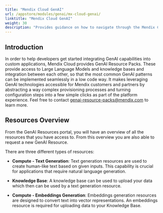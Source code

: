 ```yaml
---
title: "Mendix Cloud GenAI"
url: /appstore/modules/genai/mx-cloud-genai/
linktitle: "Mendix Cloud GenAI"
weight: 30
description: "Provides guidance on how to navigate through the Mendix Cloud GenAI Resource Packs."
---
```


## Introduction

In order to help developers get started integrating GenAI capabilities into custom applications, Mendix Cloud provides GenAI Resource Packs. These provide access to Large Language Models and knowledge bases and integration between each other, so that the most common GenAI patterns can be implemented seamlessly in a low code way. It makes leveraging GenAI technologies accessible for Mendix customers and partners by abstracting a way complex provisioning processes and turning configuration steps into a few simple clicks as part of the platform experience. Feel free to contact genai-resource-packs@mendix.com to learn more.

## Resources Overview

From the GenAI Resources portal, you will have an overview of all the resources that you have access to. From this overview you are also able to request a new GenAI Resource.  

There are three different types of resources: 

* **Compute - Text Generation**: Text generation resources are used to create human-like text based on given inputs. This capability is crucial for applications that require natural language generation. 

* **Knowledge Base**: A knowledge base can be used to upload your data which then can be used by a text generation resource. 

* **Compute - Embeddings Generation**: Embeddings generation resources are designed to convert text into vector representations. An embeddings resource is required for uploading data to your Knowledge Base. 
